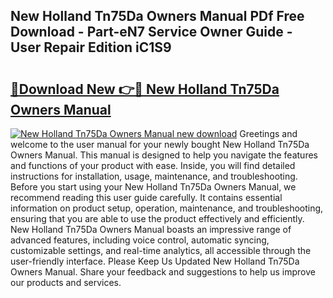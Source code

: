 ## New Holland Tn75Da Owners Manual PDf Free Download - Part-eN7 Service Owner Guide - User Repair Edition iC1S9

# <h2><a href="http://bc68696.oget.top/?id=New+Holland+Tn75Da+Owners+Manual">🔗Download New 👉🔴 New Holland Tn75Da Owners Manual</a></h2>

[![New Holland Tn75Da Owners Manual new download](https://i.imgur.com/5g1atiW.png)](http://bc68696.oget.top/?id=New+Holland+Tn75Da+Owners+Manual)
Greetings and welcome to the user manual for your newly bought New Holland Tn75Da Owners Manual. This manual is designed to help you navigate the features and functions of your product with ease. Inside, you will find detailed instructions for installation, usage, maintenance, and troubleshooting. Before you start using your New Holland Tn75Da Owners Manual, we recommend reading this user guide carefully. It contains essential information on product setup, operation, maintenance, and troubleshooting, ensuring that you are able to use the product effectively and efficiently. New Holland Tn75Da Owners Manual boasts an impressive range of advanced features, including voice control, automatic syncing, customizable settings, and real-time analytics, all accessible through the user-friendly interface. Please Keep Us Updated New Holland Tn75Da Owners Manual. Share your feedback and suggestions to help us improve our products and services.
